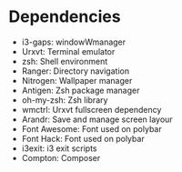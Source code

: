 # Dependencies
* i3-gaps: windowWmanager
* Urxvt: Terminal emulator
* zsh: Shell environment
* Ranger: Directory navigation
* Nitrogen: Wallpaper manager
* Antigen: Zsh package manager
* oh-my-zsh: Zsh library
* wmctrl: Urxvt fullscreen dependency
* Arandr: Save and manage screen layour
* Font Awesome: Font used on polybar
* Font Hack: Font used on polybar
* i3exit: i3 exit scripts
* Compton: Composer
